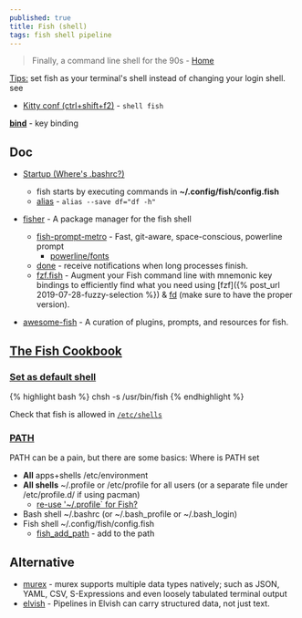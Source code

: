 ```yaml
---
published: true
title: Fish (shell)
tags: fish shell pipeline
---
```

> Finally, a command line shell for the 90s - [Home](https://fishshell.com/#get_fish_linux)

<link rel="shortcut icon" href="https://fishshell.com/favicon.ico" type="image/x-icon" />

[Tips:](https://news.ycombinator.com/item?id=27183766) set fish as your terminal's shell instead of changing your login shell. see
- [Kitty conf (ctrl+shift+f2)](https://sw.kovidgoyal.net/kitty/conf/#opt-kitty.shell) - `shell fish`


[**bind**](https://fishshell.com/docs/current/cmds/bind.html) - key binding

## Doc
- [Startup (Where's .bashrc?)](http://fishshell.com/docs/current/tutorial.html#startup-where-s-bashrc)
	- fish starts by executing commands in **~/.config/fish/config.fish**
	- [alias](https://stackoverflow.com/questions/2762994/how-to-define-an-alias-in-fish-shell) - `alias --save df="df -h"`
    
- [fisher](https://github.com/jorgebucaran/fisher) - A package manager for the fish shell 
	- [fish-prompt-metro](https://github.com/lowne/fish-prompt-metro) - Fast, git-aware, space-conscious, powerline prompt   
    	- [powerline/fonts](https://github.com/powerline/fonts)
    - [done](https://github.com/franciscolourenco/done) - receive notifications when long processes finish. 
    -  [fzf.fish](https://github.com/PatrickF1/fzf.fish) - Augment your Fish command line with mnemonic key bindings to efficiently find what you need using [fzf]({% post_url 2019-07-28-fuzzy-selection %}) & [fd](https://github.com/sharkdp/fd) (make sure to have the proper version).

- [awesome-fish](https://github.com/jorgebucaran/awesome-fish) - A curation of plugins, prompts, and resources for fish.

## [The Fish Cookbook](https://github.com/jorgebucaran/cookbook.fish)
### [Set as default shell](https://fishshell.com/docs/current/faq.html#faq-default)
{% highlight bash %}
chsh -s /usr/bin/fish
{% endhighlight %}

Check that fish is allowed in [`/etc/shells`](https://www.linuxfromscratch.org/blfs/view/5.1/postlfs/etcshells.html)

### [PATH](https://jeffmcneill.com/path-bash-shell-fish-shell/)
PATH can be a pain, but there are some basics:
Where is PATH set
- **All** apps+shells /etc/environment
- **All shells** ~/.profile or /etc/profile for all users (or a separate file under /etc/profile.d/ if using pacman)
	- [re-use '~/.profile` for Fish?](https://superuser.com/questions/446925/re-use-profile-for-fish)
- Bash shell ~/.bashrc (or ~/.bash_profile or ~/.bash_login)
- Fish shell ~/.config/fish/config.fish
	- [fish_add_path](https://fishshell.com/docs/current/cmds/fish_add_path.html) - add to the path

## Alternative
- [murex](https://murex.rocks/) - murex supports multiple data types natively; such as JSON, YAML, CSV, S-Expressions and even loosely tabulated terminal output
- [elvish](https://elv.sh/) - Pipelines in Elvish can carry structured data, not just text.
